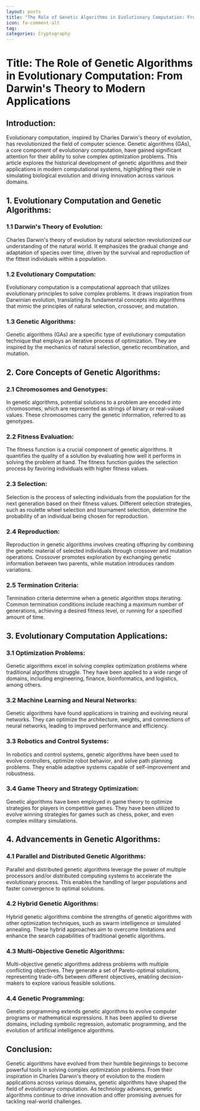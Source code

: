 ```yaml
---
layout: posts
title: "The Role of Genetic Algorithms in Evolutionary Computation: From Darwin's Theory to Modern Applications"
icon: fa-comment-alt
tag:      
categories: Cryptography
---
```



# Title: The Role of Genetic Algorithms in Evolutionary Computation: From Darwin's Theory to Modern Applications

## Introduction:
Evolutionary computation, inspired by Charles Darwin's theory of evolution, has revolutionized the field of computer science. Genetic algorithms (GAs), a core component of evolutionary computation, have gained significant attention for their ability to solve complex optimization problems. This article explores the historical development of genetic algorithms and their applications in modern computational systems, highlighting their role in simulating biological evolution and driving innovation across various domains.

## 1. Evolutionary Computation and Genetic Algorithms:
### 1.1 Darwin's Theory of Evolution:
Charles Darwin's theory of evolution by natural selection revolutionized our understanding of the natural world. It emphasizes the gradual change and adaptation of species over time, driven by the survival and reproduction of the fittest individuals within a population.

### 1.2 Evolutionary Computation:
Evolutionary computation is a computational approach that utilizes evolutionary principles to solve complex problems. It draws inspiration from Darwinian evolution, translating its fundamental concepts into algorithms that mimic the principles of natural selection, crossover, and mutation.

### 1.3 Genetic Algorithms:
Genetic algorithms (GAs) are a specific type of evolutionary computation technique that employs an iterative process of optimization. They are inspired by the mechanics of natural selection, genetic recombination, and mutation.

## 2. Core Concepts of Genetic Algorithms:
### 2.1 Chromosomes and Genotypes:
In genetic algorithms, potential solutions to a problem are encoded into chromosomes, which are represented as strings of binary or real-valued values. These chromosomes carry the genetic information, referred to as genotypes.

### 2.2 Fitness Evaluation:
The fitness function is a crucial component of genetic algorithms. It quantifies the quality of a solution by evaluating how well it performs in solving the problem at hand. The fitness function guides the selection process by favoring individuals with higher fitness values.

### 2.3 Selection:
Selection is the process of selecting individuals from the population for the next generation based on their fitness values. Different selection strategies, such as roulette wheel selection and tournament selection, determine the probability of an individual being chosen for reproduction.

### 2.4 Reproduction:
Reproduction in genetic algorithms involves creating offspring by combining the genetic material of selected individuals through crossover and mutation operations. Crossover promotes exploration by exchanging genetic information between two parents, while mutation introduces random variations.

### 2.5 Termination Criteria:
Termination criteria determine when a genetic algorithm stops iterating. Common termination conditions include reaching a maximum number of generations, achieving a desired fitness level, or running for a specified amount of time.

## 3. Evolutionary Computation Applications:
### 3.1 Optimization Problems:
Genetic algorithms excel in solving complex optimization problems where traditional algorithms struggle. They have been applied to a wide range of domains, including engineering, finance, bioinformatics, and logistics, among others.

### 3.2 Machine Learning and Neural Networks:
Genetic algorithms have found applications in training and evolving neural networks. They can optimize the architecture, weights, and connections of neural networks, leading to improved performance and efficiency.

### 3.3 Robotics and Control Systems:
In robotics and control systems, genetic algorithms have been used to evolve controllers, optimize robot behavior, and solve path planning problems. They enable adaptive systems capable of self-improvement and robustness.

### 3.4 Game Theory and Strategy Optimization:
Genetic algorithms have been employed in game theory to optimize strategies for players in competitive games. They have been utilized to evolve winning strategies for games such as chess, poker, and even complex military simulations.

## 4. Advancements in Genetic Algorithms:
### 4.1 Parallel and Distributed Genetic Algorithms:
Parallel and distributed genetic algorithms leverage the power of multiple processors and/or distributed computing systems to accelerate the evolutionary process. This enables the handling of larger populations and faster convergence to optimal solutions.

### 4.2 Hybrid Genetic Algorithms:
Hybrid genetic algorithms combine the strengths of genetic algorithms with other optimization techniques, such as swarm intelligence or simulated annealing. These hybrid approaches aim to overcome limitations and enhance the search capabilities of traditional genetic algorithms.

### 4.3 Multi-Objective Genetic Algorithms:
Multi-objective genetic algorithms address problems with multiple conflicting objectives. They generate a set of Pareto-optimal solutions, representing trade-offs between different objectives, enabling decision-makers to explore various feasible solutions.

### 4.4 Genetic Programming:
Genetic programming extends genetic algorithms to evolve computer programs or mathematical expressions. It has been applied to diverse domains, including symbolic regression, automatic programming, and the evolution of artificial intelligence algorithms.

## Conclusion:
Genetic algorithms have evolved from their humble beginnings to become powerful tools in solving complex optimization problems. From their inspiration in Charles Darwin's theory of evolution to the modern applications across various domains, genetic algorithms have shaped the field of evolutionary computation. As technology advances, genetic algorithms continue to drive innovation and offer promising avenues for tackling real-world challenges.